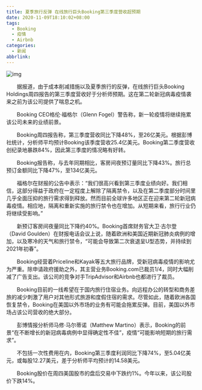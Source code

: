 ```yaml
---
title: 夏季旅行反弹 在线旅行巨头Booking第三季度营收超预期
date: 2020-11-09T18:10:02+08:00
tags:
  - Booking
  - 疫情
  - Airbnb
categories:
  - 新闻
abbrlink:
---
```


![img](https://cdn.jsdelivr.net/gh/yakeing/Documentation@main/Hexo/images/7209-kcpxnwv7597605.png)

　　据报道，由于成本削减措施以及夏季旅行的反弹，在线旅行巨头Booking Holdings周四报告的第三季度营收好于分析师预期。这在第二轮新冠病毒疫情袭来之前为该公司提供了喘息之机。

　　Booking CEO格伦·福格尔（Glenn Fogel）警告称，新一轮疫情将继续拖累该公司未来的业绩前景。

　　Booking周四报告称，第三季度营收同比下降48%，至26亿美元。根据彭博社统计，分析师平均预计Booking该季度营收25.4亿美元。Booking第二季度营收创纪录地暴跌84%，因此第三季度的情况略有好转。

　　Booking报告称，与去年同期相比，客房间夜预订量同比下降43%。旅行总预订金额同比下降47%，至134亿美元。

　　福格尔在财报的公告中表示：“我们很高兴看到第三季度业绩向好。我们相信，这部分得益于政府在一定程度上解除了隔离禁令，以及在第二季度部分时间里几乎全面压抑的旅行需求得到释放。然而目前全球许多地区正在迎来第二轮新冠病毒疫情。相应地，隔离和重新实施的旅行禁令也在增加。从短期来看，旅行行业仍将继续受影响。”

　　新预订客房间夜量同比下降约40%。Booking首席财务官大卫·古尔登（David Goulden）在财报电话会议上说，随着欧洲和美国近期新冠肺炎病例的增加，以及寒冷的天气和旅行禁令，“可能会导致第二次衰退呈U型态势，并持续到2021年初春”。

　　Booking经营着Priceline和Kayak等五大旅行品牌，受新冠病毒疫情的影响尤为严重。除申请政府援助之外，其主营业务Booking.com已裁员1/4，同时大幅削减了广告支出。该公司的竞争对手TripAdvisor和Airbnb也都进行了裁员。

　　Booking目前的一线希望在于国内旅行住宿业务。向远程办公的转型和商务差旅的减少刺激了用户对其他形式旅游和度假住宿的需求。尽管如此，随着欧洲各国恢复禁令，Booking在美国以外市场的业务有可能会拖累反弹。目前，美国以外市场占该公司营收的绝大部分。

　　彭博情报分析师马修·马尔蒂诺（Matthew Martino）表示，Booking的前景“在不断增长的新冠病毒病例中显得确定性不佳”，疫情“可能影响短期的旅行需求”。

　　不包括一次性费用在内，Booking第三季度利润同比下降74%，至5.04亿美元，或每股12.27美元，差于分析师平均预计的14.58美元。

　　Booking股价在周四美国股市的盘后交易中下跌约1%。今年以来，该公司股价下跌14%。